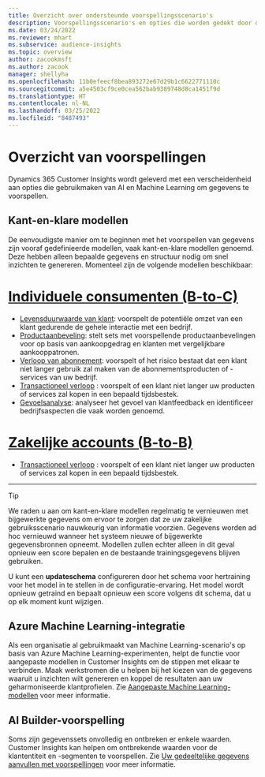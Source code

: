 ```yaml
---
title: Overzicht over ondersteunde voorspellingsscenario's
description: Voorspellingsscenario's en opties die worden gedekt door de Dynamics 365 Customer Insights-toepassing.
ms.date: 03/24/2022
ms.reviewer: mhart
ms.subservice: audience-insights
ms.topic: overview
author: zacookmsft
ms.author: zacook
manager: shellyha
ms.openlocfilehash: 11b0efeecf8bea893272e67d29b1c6622771110c
ms.sourcegitcommit: a5e4503cf9ce0cea562bab9389748d8ca1451f9d
ms.translationtype: HT
ms.contentlocale: nl-NL
ms.lasthandoff: 03/25/2022
ms.locfileid: "8487493"
---
```

# <a name="predictions-overview"></a>Overzicht van voorspellingen

Dynamics 365 Customer Insights wordt geleverd met een verscheidenheid aan opties die gebruikmaken van AI en Machine Learning om gegevens te voorspellen. 

## <a name="out-of-box-models"></a>Kant-en-klare modellen

De eenvoudigste manier om te beginnen met het voorspellen van gegevens zijn vooraf gedefinieerde modellen, vaak kant-en-klare modellen genoemd. Deze hebben alleen bepaalde gegevens en structuur nodig om snel inzichten te genereren. Momenteel zijn de volgende modellen beschikbaar: 

# <a name="individual-consumers-b-to-c"></a>[Individuele consumenten (B-to-C)](#tab/b2c)

- [Levensduurwaarde van klant](predict-customer-lifetime-value.md): voorspelt de potentiële omzet van een klant gedurende de gehele interactie met een bedrijf.
- [Productaanbeveling](predict-product-recommendation.md): stelt sets met voorspellende productaanbevelingen voor op basis van aankoopgedrag en klanten met vergelijkbare aankooppatronen.
- [Verloop van abonnement](predict-subscription-churn.md): voorspelt of het risico bestaat dat een klant niet langer gebruik zal maken van de abonnementsproducten of -services van uw bedrijf.
- [Transactioneel verloop](predict-transactional-churn.md) : voorspelt of een klant niet langer uw producten of services zal kopen in een bepaald tijdsbestek.
- [Gevoelsanalyse](sentiment-analysis.md): analyseer het gevoel van klantfeedback en identificeer bedrijfsaspecten die vaak worden genoemd.

# <a name="business-accounts-b-to-b"></a>[Zakelijke accounts (B-to-B)](#tab/b2b)

- [Transactioneel verloop](predict-transactional-churn.md) : voorspelt of een klant niet langer uw producten of services zal kopen in een bepaald tijdsbestek.

---

> [!TIP]
> We raden u aan om kant-en-klare modellen regelmatig te vernieuwen met bijgewerkte gegevens om ervoor te zorgen dat ze uw zakelijke gebruiksscenario nauwkeurig van informatie voorzien. Gegevens worden ad hoc vernieuwd wanneer het systeem nieuwe of bijgewerkte gegevensbronnen opneemt. Modellen zullen echter alleen in dit geval opnieuw een score bepalen en de bestaande trainingsgegevens blijven gebruiken.
> 
> U kunt een **updateschema** configureren door het schema voor hertraining voor het model in te stellen in de configuratie-ervaring. Het model wordt opnieuw getraind en bepaalt opnieuw een score volgens dit schema, dat u op elk moment kunt wijzigen.


## <a name="azure-machine-learning-integration"></a>Azure Machine Learning-integratie

Als een organisatie al gebruikmaakt van Machine Learning-scenario's op basis van Azure Machine Learning-experimenten, helpt de functie voor aangepaste modellen in Customer Insights om de stippen met elkaar te verbinden. Maak werkstromen die u helpen bij het kiezen van de gegevens waaruit u inzichten wilt genereren en koppel de resultaten aan uw geharmoniseerde klantprofielen. Zie [Aangepaste Machine Learning-modellen](custom-models.md) voor meer informatie.

## <a name="ai-builder-prediction"></a>AI Builder-voorspelling

Soms zijn gegevenssets onvolledig en ontbreken er enkele waarden. Customer Insights kan helpen om ontbrekende waarden voor de klantentiteit en -segmenten te voorspellen. Zie [Uw gedeeltelijke gegevens aanvullen met voorspellingen](predictions.md) voor meer informatie.
